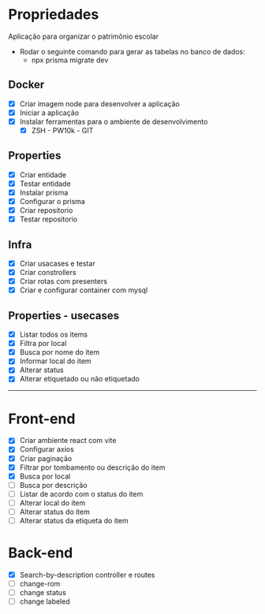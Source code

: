 # Propriedades

Aplicação para organizar o patrimônio escolar 
 - Rodar o seguinte comando para gerar as tabelas no banco de dados: 
   - npx prisma migrate dev

## Docker
 - [X] Criar imagem node para desenvolver a aplicação
 - [X] Iniciar a aplicação
 - [X] Instalar ferramentas para o ambiente de desenvolvimento
   - [X] ZSH - PW10k - GIT

## Properties
 - [X] Criar entidade
 - [X] Testar entidade
 - [X] Instalar prisma
 - [X] Configurar o prisma
 - [X] Criar repositorio
 - [X] Testar repositorio

## Infra
 - [X] Criar usacases e testar
 - [X] Criar constrollers
 - [X] Criar rotas com presenters
 - [X] Criar e configurar container com mysql

## Properties - usecases
 - [X] Listar todos os items
 - [X] Filtra por local
 - [X] Busca por nome do item
 - [X] Informar local do item
 - [X] Alterar status
 - [X] Alterar etiquetado ou não etiquetado

---
# Front-end

 - [X] Criar ambiente react com vite
 - [X] Configurar axios
 - [X] Criar paginação
 - [X] Filtrar por tombamento ou descrição do item
 - [X] Busca por local
 - [ ] Busca por descrição
 - [ ] Listar de acordo com o status do item
 - [ ] Alterar local do item
 - [ ] Alterar status do item
 - [ ] Alterar status da etiqueta do item

# Back-end
 - [X] Search-by-description controller e routes
 - [ ] change-rom
 - [ ] change status
 - [ ] change labeled